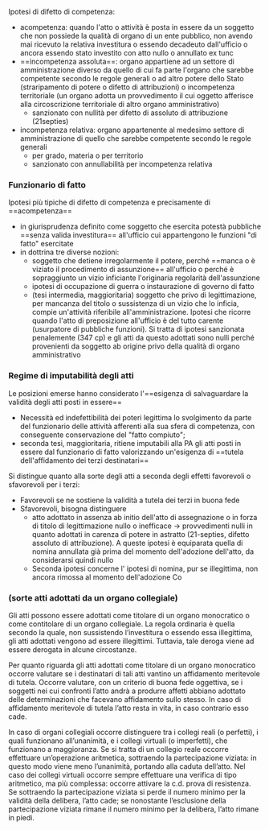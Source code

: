 Ipotesi di difetto di competenza:
- acompetenza: quando l'atto o attività è posta in essere da un soggetto che non possiede la qualità di organo di un ente pubblico, non avendo mai ricevuto la relativa investitura o essendo decadeuto dall'ufficio o ancora essendo stato investito con atto nullo o annullato ex tunc
- ==incompetenza assoluta==: organo appartiene ad un settore di amministrazione diverso da quello di cui fa parte l'organo che sarebbe competente secondo le regole generali o ad altro potere dello Stato (straripamento di potere o difetto di attribuzioni) o incompetenza territoriale (un organo adotta un provvedimento il cui oggetto afferisce alla circoscrizione territoriale di altro organo amministrativo)
	- sanzionato con nullità per difetto di assoluto di attribuzione (21septies)
- incompetenza relativa: organo appartenente al medesimo settore di amministrazione di quello che sarebbe competente secondo le regole generali
	- per grado, materia o per territorio
	- sanzionato con annullabilità per incompetenza relativa

### Funzionario di fatto
Ipotesi più tipiche di difetto di competenza e precisamente di ==acompetenza== 
- in giurisprudenza definito come soggetto che esercita potestà pubbliche ==senza valida investitura== all'ufficio cui appartengono le funzioni "di fatto" esercitate
- in dottrina tre diverse nozioni:
	- soggetto che detiene irregolarmente il potere, perché ==manca o è viziato il procedimento di assunzione== all'ufficio o perché è sopraggiunto un vizio inficiante l'originaria regolarità dell'assunzione
	- ipotesi di occupazione di guerra o instaurazione di governo di fatto
	- (tesi intermedia, maggioritaria) soggetto che privo di legittimazione, per mancanza del titolo o sussistenza di un vizio che lo inficia, compie un'attività riferibile all'amministrazione. Ipotesi che ricorre quando l'atto di preposizione all'ufficio è del tutto carente (usurpatore di pubbliche funzioni). Si tratta di ipotesi sanzionata penalemente (347 cp) e gli atti da questo adottati sono nulli perché provenienti da soggetto ab origine privo della qualità di organo amministrativo

### Regime di imputabilità degli atti
Le posizioni emerse hanno considerato l'==esigenza di salvaguardare la validità degli atti posti in essere==
- Necessità ed indefettibilità dei poteri legittima lo svolgimento da parte del funzionario delle attività afferenti alla sua sfera di competenza, con conseguente conservazione del "fatto compiuto";
- seconda tesi, maggioritaria, ritiene imputabili alla PA gli atti posti in essere dal funzionario di fatto valorizzando un'esigenza di ==tutela dell'affidamento dei terzi destinatari==

Si distingue quanto alla sorte degli atti a seconda degli effetti favorevoli o sfavorevoli per i terzi:
- Favorevoli se ne sostiene la validità a tutela dei terzi in buona fede
- Sfavorevoli, bisogna distinguere
	- atto adottato in assenza ab initio dell'atto di assegnazione o in forza di titolo di legittimazione nullo o inefficace -> provvedimenti nulli in quanto adottati in carenza di potere in astratto (21-septies, difetto assoluto di attribuzione). A queste ipotesi è equiparata quella di nomina annullata già prima del momento dell'adozione dell'atto, da considerarsi quindi nullo
	- Seconda ipotesi concerne l' ipotesi di nomina, pur se illegittima, non ancora rimossa al momento dell'adozione Co


### (sorte atti adottati da un organo collegiale)

Gli atti possono essere adottati come titolare di un organo monocratico o come contitolare di un organo collegiale. La regola ordinaria è quella secondo la quale, non sussistendo l’investitura o essendo essa illegittima, gli atti adottati vengono ad essere illegittimi. Tuttavia, tale deroga viene ad essere derogata in alcune circostanze.

Per quanto riguarda gli atti adottati come titolare di un organo monocratico occorre valutare se i destinatari di tali atti vantino un affidamento meritevole di tutela. Occorre valutare, con un criterio di buona fede oggettiva, se i soggetti nei cui confronti l’atto andrà a produrre affetti abbiano adottato delle determinazioni che facevano affidamento sullo stesso. In caso di affidamento meritevole di tutela l’atto resta in vita, in caso contrario esso cade.

In caso di organi collegiali occorre distinguere tra i collegi reali (o perfetti), i quali funzionano all’unanimità, e i collegi virtuali (o imperfetti), che funzionano a maggioranza.
Se si tratta di un collegio reale occorre effettuare un’operazione aritmetica, sottraendo la
partecipazione viziata: in questo modo viene meno l’unanimità, portando alla caduta dell’atto.
Nel caso dei collegi virtuali occorre sempre effettuare una verifica di tipo aritmetico, ma più
complessa: occorre attivare la c.d. prova di resistenza. Se sottraendo la partecipazione viziata si
perde il numero minimo per la validità della delibera, l’atto cade; se nonostante l’esclusione della
partecipazione viziata rimane il numero minimo per la delibera, l’atto rimane in piedi.